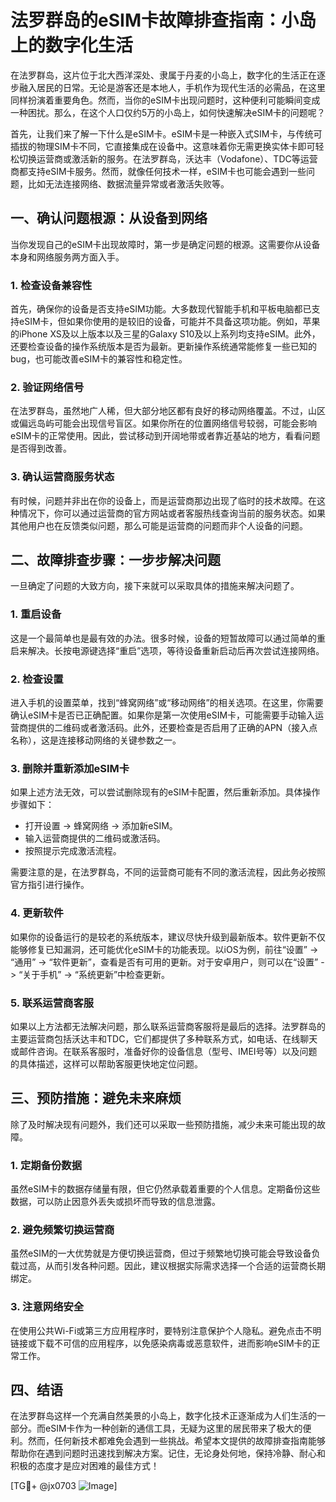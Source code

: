 # 法罗群岛的eSIM卡故障排查指南：小岛上的数字化生活

在法罗群岛，这片位于北大西洋深处、隶属于丹麦的小岛上，数字化的生活正在逐步融入居民的日常。无论是游客还是本地人，手机作为现代生活的必需品，在这里同样扮演着重要角色。然而，当你的eSIM卡出现问题时，这种便利可能瞬间变成一种困扰。那么，在这个人口仅约5万的小岛上，如何快速解决eSIM卡的问题呢？

首先，让我们来了解一下什么是eSIM卡。eSIM卡是一种嵌入式SIM卡，与传统可插拔的物理SIM卡不同，它直接集成在设备中。这意味着你无需更换实体卡即可轻松切换运营商或激活新的服务。在法罗群岛，沃达丰（Vodafone）、TDC等运营商都支持eSIM卡服务。然而，就像任何技术一样，eSIM卡也可能会遇到一些问题，比如无法连接网络、数据流量异常或者激活失败等。

## 一、确认问题根源：从设备到网络

当你发现自己的eSIM卡出现故障时，第一步是确定问题的根源。这需要你从设备本身和网络服务两方面入手。

### 1. 检查设备兼容性
首先，确保你的设备是否支持eSIM功能。大多数现代智能手机和平板电脑都已支持eSIM卡，但如果你使用的是较旧的设备，可能并不具备这项功能。例如，苹果的iPhone XS及以上版本以及三星的Galaxy S10及以上系列均支持eSIM。此外，还要检查设备的操作系统版本是否为最新。更新操作系统通常能修复一些已知的bug，也可能改善eSIM卡的兼容性和稳定性。

### 2. 验证网络信号
在法罗群岛，虽然地广人稀，但大部分地区都有良好的移动网络覆盖。不过，山区或偏远岛屿可能会出现信号盲区。如果你所在的位置网络信号较弱，可能会影响eSIM卡的正常使用。因此，尝试移动到开阔地带或者靠近基站的地方，看看问题是否得到改善。

### 3. 确认运营商服务状态
有时候，问题并非出在你的设备上，而是运营商那边出现了临时的技术故障。在这种情况下，你可以通过运营商的官方网站或者客服热线查询当前的服务状态。如果其他用户也在反馈类似问题，那么可能是运营商的问题而非个人设备的问题。

## 二、故障排查步骤：一步步解决问题

一旦确定了问题的大致方向，接下来就可以采取具体的措施来解决问题了。

### 1. 重启设备
这是一个最简单也是最有效的办法。很多时候，设备的短暂故障可以通过简单的重启来解决。长按电源键选择“重启”选项，等待设备重新启动后再次尝试连接网络。

### 2. 检查设置
进入手机的设置菜单，找到“蜂窝网络”或“移动网络”的相关选项。在这里，你需要确认eSIM卡是否已正确配置。如果你是第一次使用eSIM卡，可能需要手动输入运营商提供的二维码或者激活码。此外，还要检查是否启用了正确的APN（接入点名称），这是连接移动网络的关键参数之一。

### 3. 删除并重新添加eSIM卡
如果上述方法无效，可以尝试删除现有的eSIM卡配置，然后重新添加。具体操作步骤如下：
- 打开设置 -> 蜂窝网络 -> 添加新eSIM。
- 输入运营商提供的二维码或激活码。
- 按照提示完成激活流程。

需要注意的是，在法罗群岛，不同的运营商可能有不同的激活流程，因此务必按照官方指引进行操作。

### 4. 更新软件
如果你的设备运行的是较老的系统版本，建议尽快升级到最新版本。软件更新不仅能够修复已知漏洞，还可能优化eSIM卡的功能表现。以iOS为例，前往“设置” -> “通用” -> “软件更新”，查看是否有可用的更新。对于安卓用户，则可以在“设置” -> “关于手机” -> “系统更新”中检查更新。

### 5. 联系运营商客服
如果以上方法都无法解决问题，那么联系运营商客服将是最后的选择。法罗群岛的主要运营商包括沃达丰和TDC，它们都提供了多种联系方式，如电话、在线聊天或邮件咨询。在联系客服时，准备好你的设备信息（型号、IMEI号等）以及问题的具体描述，这样可以帮助客服更快地定位问题。

## 三、预防措施：避免未来麻烦

除了及时解决现有问题外，我们还可以采取一些预防措施，减少未来可能出现的故障。

### 1. 定期备份数据
虽然eSIM卡的数据存储量有限，但它仍然承载着重要的个人信息。定期备份这些数据，可以防止因意外丢失或损坏而导致的信息泄露。

### 2. 避免频繁切换运营商
虽然eSIM的一大优势就是方便切换运营商，但过于频繁地切换可能会导致设备负载过高，从而引发各种问题。因此，建议根据实际需求选择一个合适的运营商长期绑定。

### 3. 注意网络安全
在使用公共Wi-Fi或第三方应用程序时，要特别注意保护个人隐私。避免点击不明链接或下载不可信的应用程序，以免感染病毒或恶意软件，进而影响eSIM卡的正常工作。

## 四、结语

在法罗群岛这样一个充满自然美景的小岛上，数字化技术正逐渐成为人们生活的一部分。而eSIM卡作为一种创新的通信工具，无疑为这里的居民带来了极大的便利。然而，任何新技术都难免会遇到一些挑战。希望本文提供的故障排查指南能够帮助你在遇到问题时迅速找到解决方案。记住，无论身处何地，保持冷静、耐心和积极的态度才是应对困难的最佳方式！

[TG💪+ @jx0703 ![Image](https://github.com/user-attachments/assets/dbca1d08-cadb-493c-b0ec-ad6f7a83f270)]